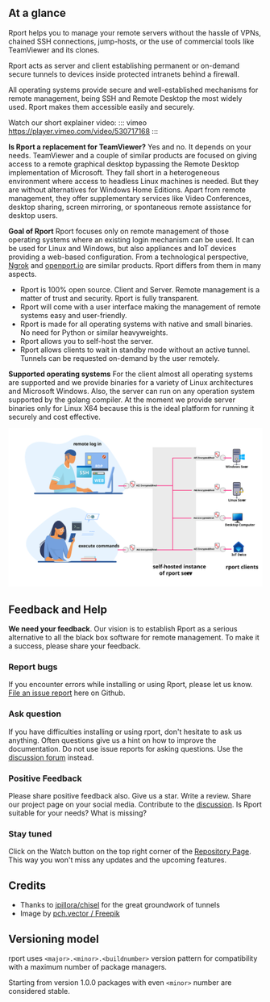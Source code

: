 ## At a glance
Rport helps you to manage your remote servers without the hassle of VPNs, chained SSH connections, jump-hosts, or the use of commercial tools like TeamViewer and its clones.

Rport acts as server and client establishing permanent or on-demand secure tunnels to devices inside protected intranets behind a firewall.

All operating systems provide secure and well-established mechanisms for remote management, being SSH and Remote Desktop the most widely used. Rport makes them accessible easily and securely.

Watch our short explainer video:
::: vimeo https://player.vimeo.com/video/530717168
:::

**Is Rport a replacement for TeamViewer?**
Yes and no. It depends on your needs.
TeamViewer and a couple of similar products are focused on giving access to a remote graphical desktop bypassing the Remote Desktop implementation of Microsoft. They fall short in a heterogeneous environment where access to headless Linux machines is needed. But they are without alternatives for Windows Home Editions.
Apart from remote management, they offer supplementary services like Video Conferences, desktop sharing, screen mirroring, or spontaneous remote assistance for desktop users.

**Goal of Rport**
Rport focuses only on remote management of those operating systems where an existing login mechanism can be used. It can be used for Linux and Windows, but also appliances and IoT devices providing a web-based configuration.
From a technological perspective, [Ngrok](https://ngrok.com/) and [openport.io](https://openport.io) are similar products. Rport differs from them in many aspects.
* Rport is 100% open source. Client and Server. Remote management is a matter of trust and security. Rport is fully transparent.
* Rport will come with a user interface making the management of remote systems easy and user-friendly.
* Rport is made for all operating systems with native and small binaries. No need for Python or similar heavyweights.
* Rport allows you to self-host the server.
* Rport allows clients to wait in standby mode without an active tunnel. Tunnels can be requested on-demand by the user remotely.

**Supported operating systems**
For the client almost all operating systems are supported and we provide binaries for a variety of Linux architectures and Microsoft Windows.
Also, the server can run on any operation system supported by the golang compiler. At the moment we provide server binaries only for Linux X64 because this is the ideal platform for running it securely and cost effective.

![Rport Principle](./docs/rport-principle.svg "Rport Principle")

## Feedback and Help
**We need your feedback**.
Our vision is to establish Rport as a serious alternative to all the black box software for remote management. To make it a success, please share your feedback.
### Report bugs
If you encounter errors while installing or using Rport, please let us know. [File an issue report](https://github.com/cloudradar-monitoring/rport/issues) here on Github.
### Ask question
If you have difficulties installing or using rport, don't hesitate to ask us anything. Often questions give us a hint on how to improve the documentation. Do not use issue reports for asking questions. Use the [discussion forum](https://github.com/cloudradar-monitoring/rport/discussions) instead.
### Positive Feedback
Please share positive feedback also. Give us a star. Write a review. Share our project page on your social media. Contribute to the [discussion](https://github.com/cloudradar-monitoring/rport/discussions). Is Rport suitable for your needs? What is missing?
### Stay tuned
Click on the Watch button on the top right corner of the [Repository Page](https://github.com/cloudradar-monitoring/rport). This way you won't miss any updates and the upcoming features.

## Credits
* Thanks to [jpillora/chisel](https://github.com/jpillora/chisel) for the great groundwork of tunnels
* Image by [pch.vector / Freepik](http://www.freepik.com)

## Versioning model
rport uses `<major>.<minor>.<buildnumber>` version pattern for compatibility with a maximum number of package managers.

Starting from version 1.0.0 packages with even `<minor>` number are considered stable.